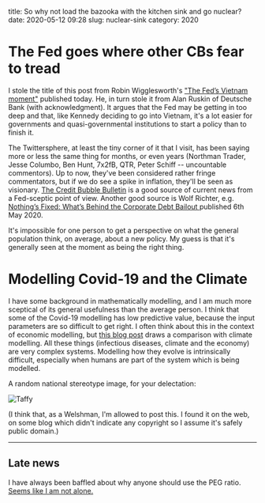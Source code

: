 title: So why not load the bazooka with the kitchen sink and go nuclear?
date: 2020-05-12 09:28
slug: nuclear-sink
category: 2020


# The Fed goes where other CBs fear to tread

I stole the title of this post from Robin Wigglesworth's ["The Fed’s Vietnam moment"](https://www.ft.com/content/7cfe4e67-4aa9-436c-827a-b59ebbf59c54) published today. 
He, in turn stole it from Alan Ruskin of Deutsche Bank (with acknowledgment). 
It argues that the Fed may be getting in too deep and that, like Kennedy deciding to go 
into Vietnam, it's a lot easier for governments and quasi-governmental institutions to start
a policy than to finish it. 

The Twittersphere, at least the tiny corner of it that I visit, 
has been saying more or less the same thing for months, 
or even years (Northman Trader, Jesse Columbo, Ben Hunt, 7x2fB, QTR, Peter Schiff -- uncountable commentors).
Up to now, they've been considered rather fringe commentators,
but if we do see a spike in inflation, they'll be seen as visionary.
[The Credit Bubble Bulletin](http://creditbubblebulletin.blogspot.com/) is a good source 
of current news from a Fed-sceptic point of view. 
Another good source is Wolf Richter, e.g. [
Nothing’s Fixed: What’s Behind the Corporate Debt Bailout ](https://wolfstreet.com/2020/05/06/nothings-fixed-whats-behind-the-corporate-debt-bailout/) published 6th May 2020.


It's impossible for one person to get a perspective on what the general population think,
on average, about a new policy. My guess is that it's generally seen at the moment as
being the right thing.

# Modelling Covid-19 and the Climate

I have some background in mathematically modelling, and I am much more sceptical of its
general usefulness than the average person.
I think that some of the Covid-19 modelling has low predictive value, because the input
parameters are so difficult to get right. I often think about this in the context of 
economic modelling, but [this blog post](http://coyoteblog.com/coyote_blog/2020/04/another-climate-covid-computer-modelling-similarity.html) 
draws a comparison with climate modelling. All these things (infectious diseases, climate and the economy) 
are very complex systems. Modelling how they evolve is intrinsically difficult,
especially when humans are part of the system which is being modelled.

A random national stereotype image, for your delectation:

![Taffy]({attach}taffywasawelshman-national.gif "Taffy with an implausibly large leg of beef")

(I think that, as a Welshman, I'm allowed to post this. 
I found it on the web, on some blog which didn't indicate any copyright so I assume it's safely 
public domain.)

---

## Late news

I have always been baffled about why anyone should use the PEG ratio. 
[Seems like I am not alone.](https://www.linkedin.com/pulse/broken-indicators-forward-pe-peg-callum-thomas/)
